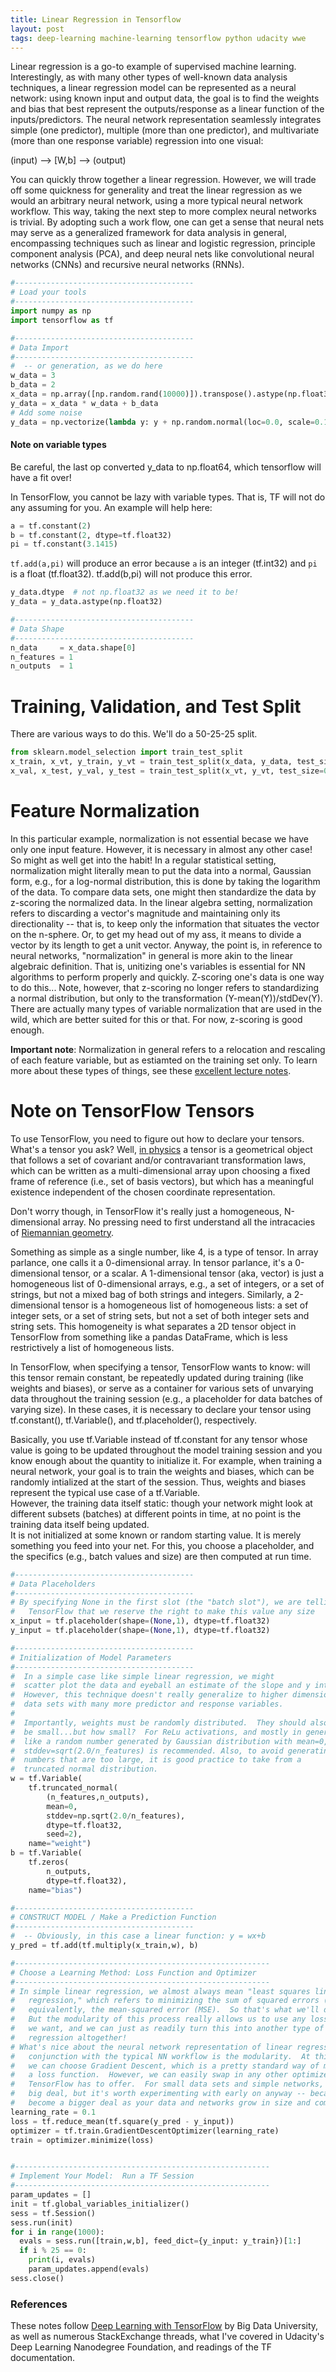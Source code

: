 ```yaml
---
title: Linear Regression in Tensorflow
layout: post
tags: deep-learning machine-learning tensorflow python udacity wwe
---
```


Linear regression is a go-to example of supervised machine learning.  Interestingly, as with
many other types of well-known data analysis techniques, a linear regression model can be 
represented as a neural network:  using known input and output data, the goal is to find the
weights and bias that best represent the outputs/response as a linear function of the 
inputs/predictors. The neural network representation seamlessly integrates simple (one predictor), 
multiple (more than one predictor), and multivariate (more than one response variable) 
regression into one visual:

(input) --> [W,b] --> (output)

You can quickly throw together a linear regression. However, we will trade off some quickness
for generality and treat the linear regression as
we would an arbitrary neural network, using a more typical neural network workflow. This way,
taking the next step to more complex neural networks is trivial.  By adopting such a work flow,
one can get a sense that neural nets may serve as a generalized framework for data analysis in general, 
encompassing techniques such as linear and logistic regression, principle component analysis (PCA),
and deep neural nets like convolutional neural networks (CNNs) and recursive neural networks (RNNs).



```python
#----------------------------------------
# Load your tools
#----------------------------------------
import numpy as np
import tensorflow as tf

#----------------------------------------
# Data Import
#----------------------------------------
#  -- or generation, as we do here
w_data = 3
b_data = 2
x_data = np.array([np.random.rand(10000)]).transpose().astype(np.float32)
y_data = x_data * w_data + b_data
# Add some noise
y_data = np.vectorize(lambda y: y + np.random.normal(loc=0.0, scale=0.1))(y_data)
```

#### Note on variable types
Be careful, the last op converted y_data to np.float64, which tensorflow will
have a fit over!

In TensorFlow, you cannot be lazy with variable types.  That is, TF will not
do any assuming for you.  An example will help here:

```python
a = tf.constant(2)
b = tf.constant(2, dtype=tf.float32)
pi = tf.constant(3.1415)
```

`tf.add(a,pi)` will produce an error because `a` is an integer (tf.int32) and `pi`
is a float (tf.float32). tf.add(b,pi) will not produce this error.

```python
y_data.dtype  # not np.float32 as we need it to be!
y_data = y_data.astype(np.float32)

#----------------------------------------
# Data Shape
#----------------------------------------
n_data     = x_data.shape[0]
n_features = 1
n_outputs  = 1
```

Training, Validation, and Test Split
=======================================================

There are various ways to do this.  We'll do a 50-25-25 split.

```python
from sklearn.model_selection import train_test_split
x_train, x_vt, y_train, y_vt = train_test_split(x_data, y_data, test_size=0.5, random_state=42)
x_val, x_test, y_val, y_test = train_test_split(x_vt, y_vt, test_size=0.5, random_state=31)
```

Feature Normalization
========================================================

In this particular example, normalization is not essential becase we have 
only one input feature.  However, it is necessary in almost any other case!
So might as well get into the habit! In a regular statistical setting,
normalization might literally mean to put the data into a normal, Gaussian
form, e.g., for a log-normal distribution, this is done by taking the 
logarithm of the data.  To compare data sets, one might then standardize
the data by z-scoring the normalized data.  In the linear algebra setting,
normalization refers to discarding a vector's magnitude and maintaining
only its directionality -- that is, to keep only the information that situates
the vector on the n-sphere. Or, to get my head out of my ass, it means
to divide a vector by its length to get a unit vector.  Anyway, the point is,
in reference to neural networks, "normalization" in general is more akin
to the linear algebraic definition.  That is, unitizing one's variables is essential for NN 
algorithms to perform properly and quickly.  Z-scoring one's data is one way to do this... Note, 
however, that z-scoring no longer refers to standardizing a normal distribution, but only 
to the transformation (Y-mean(Y))/stdDev(Y).   There are actually many types of variable normalization 
that are used in the wild, which are better suited for this or that.  For now, z-scoring is good 
enough.

**Important note**: Normalization in general refers to a relocation and rescaling of each feature 
variable, but as estiamted on the training set only.  To learn more about these types of things, 
see these [excellent lecture notes](http://cs231n.github.io/neural-networks-2/).  




Note on TensorFlow Tensors
============================================================
To use TensorFlow, you need to figure out how to declare your tensors.  
What's a tensor you ask?  Well, [in physics](https://en.wikipedia.org/wiki/Tensor) a
tensor is a geometrical object that follows a set of covariant and/or 
contravariant transformation laws, which can be written as a multi-dimensional
array upon choosing a fixed frame of reference (i.e., set of basis vectors),
but which has a meaningful existence independent of the chosen coordinate
representation.

Don't worry though, in TensorFlow it's really just a homogeneous, N-dimensional array.
No pressing need to first understand all the intracacies of
[Riemannian geometry](https://en.wikipedia.org/wiki/Riemannian_geometry).

Something as simple as a single number, like 4, is a type
of tensor.  In array parlance, one calls it a 0-dimensional array.  In tensor parlance,
it's a 0-dimensional tensor, or a scalar.  A 1-dimensional tensor (aka, vector) is just a 
homogeneous list of 0-dimensional arrays, e.g., a set of integers, or a set of strings, but not
a mixed bag of both strings and integers.  Similarly, a 2-dimensional tensor is 
a homogeneous list of homogeneous lists: a set of integer sets, or a set of string sets, but not a 
set of both integer sets and string sets.  This homogeneity is what
separates a 2D tensor object in TensorFlow from something like a pandas DataFrame, which 
is less restrictively a list of homogeneous lists.

In TensorFlow, when specifying a tensor, TensorFlow wants to know: will this tensor
remain constant, be repeatedly updated during training (like weights and biases), or serve as a container
for various sets of unvarying data throughout the training session (e.g., a placeholder for data 
batches of varying size).  In these cases, it is necessary to declare your tensor using tf.constant(), tf.Variable(), and 
tf.placeholder(), respectively.  

Basically, you use tf.Variable instead of tf.constant for any tensor whose value is going to 
be updated throughout the model training session and you know enough about the quantity to 
initialize it.  For example, when training a neural network, your goal is to
train the weights and biases, which can be randomly intialized at the start of the session. 
Thus, weights and biases represent the typical use case of a tf.Variable.  
However, the training data itself static: though your network might look at different subsets 
(batches) at different points in time, at no point is the training data itself being updated.  
It is not initialized at some known or random starting value.  It is merely something you feed 
into your net.  For this, you choose a placeholder, and the specifics (e.g., batch values and 
size) are then computed at run time.  

```python
#----------------------------------------
# Data Placeholders
#----------------------------------------
# By specifying None in the first slot (the "batch slot"), we are telling
#   TensorFlow that we reserve the right to make this value any size
x_input = tf.placeholder(shape=(None,1), dtype=tf.float32)
y_input = tf.placeholder(shape=(None,1), dtype=tf.float32)

#----------------------------------------
# Initialization of Model Parameters
#----------------------------------------
#  In a simple case like simple linear regression, we might 
#  scatter plot the data and eyeball an estimate of the slope and y intercept.
#  However, this technique doesn't really generalize to higher dimensional
#  data sets with many more predictor and response variables.
#  
#  Importantly, weights must be randomly distributed.  They should also 
#  be small...but how small?  For ReLu activations, and mostly in general,
#  like a random number generated by Gaussian distribution with mean=0, 
#  stddev=sqrt(2.0/n_features) is recommended. Also, to avoid generating
#  numbers that are too large, it is good practice to take from a 
#  truncated normal distribution.
w = tf.Variable(
    tf.truncated_normal(
        (n_features,n_outputs), 
        mean=0,
        stddev=np.sqrt(2.0/n_features),
        dtype=tf.float32,
        seed=2),
    name="weight")
b = tf.Variable(
    tf.zeros(
        n_outputs, 
        dtype=tf.float32),
    name="bias")

#----------------------------------------
# CONSTRUCT MODEL / Make a Prediction Function
#----------------------------------------
#  -- Obviously, in this case a linear function: y = wx+b
y_pred = tf.add(tf.multiply(x_train,w), b)

#---------------------------------------------------------
# Choose a Learning Method: Loss Function and Optimizer
#---------------------------------------------------------
# In simple linear regression, we almost always mean "least squares linear 
#   regression," which refers to minimizing the sum of squared errors (SSE) or, 
#   equivalently, the mean-squared error (MSE).  So that's what we'll do.
#   But the modularity of this process really allows us to use any loss function
#   we want, and we can just as readily turn this into another type of 
#   regression altogether!
# What's nice about the neural network representation of linear regression in 
#   conjunction with the typical NN workflow is the modularity.  At this point,
#   we can choose Gradient Descent, which is a pretty standard way of minimizing
#   a loss function.  However, we can easily swap in any other optimizer that
#   TensorFlow has to offer.  For small data sets and simple networks, this isn't a
#   big deal, but it's worth experimenting with early on anyway -- because it does
#   become a bigger deal as your data and networks grow in size and complexity.
learning_rate = 0.1
loss = tf.reduce_mean(tf.square(y_pred - y_input))
optimizer = tf.train.GradientDescentOptimizer(learning_rate)
train = optimizer.minimize(loss)


#---------------------------------------------------------
# Implement Your Model:  Run a TF Session
#---------------------------------------------------------
param_updates = []
init = tf.global_variables_initializer()
sess = tf.Session()
sess.run(init)
for i in range(1000):
  evals = sess.run([train,w,b], feed_dict={y_input: y_train})[1:]
  if i % 25 == 0: 
    print(i, evals)
    param_updates.append(evals)
sess.close()
```



### References
These notes follow 
[Deep Learning with TensorFlow](https://www.youtube.com/playlist?list=PL-XeOa5hMEYxNzHM7YLRjIwE1k3VQpqEh) 
by Big Data University, as well as numerous StackExchange threads, what I've covered in Udacity's Deep
Learning Nanodegree Foundation, and readings of the TF documentation.

